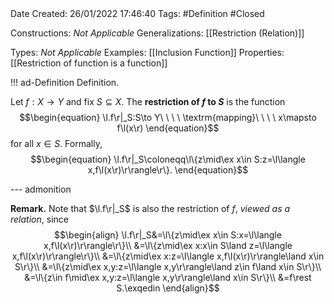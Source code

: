 <br />
<br />

Date Created: 26/01/2022 17:46:40
Tags: #Definition #Closed 

Constructions: _Not Applicable_
Generalizations: [[Restriction (Relation)]]

Types: _Not Applicable_
Examples: [[Inclusion Function]]
Properties: [[Restriction of function is a function]]

!!! ad-Definition Definition.

Let $f:X\to Y$ and fix $S\subseteq X$. The **restriction of $f$ to $S$** is the function
$$\begin{equation}
    \l.f\r|_S:S\to Y\ \ \ \ \textrm{mapping}\ \ \ \ x\mapsto f\l(x\r)
\end{equation}$$
for all $x\in S$. Formally,
$$\begin{equation}
    \l.f\r|_S\coloneqq\l\{z\mid\ex x\in S:z=\l\langle x,f\l(x\r)\r\rangle\r\}.
\end{equation}$$

--- admonition

**Remark.** Note that $\l.f\r|_S$ is also the restriction of $f$, _viewed as a relation_, since
$$\begin{align}
    \l.f\r|_S&=\l\{z\mid\ex x\in S:x=\l\langle x,f\l(x\r)\r\rangle\r\}\\
    &=\l\{z\mid\ex x:x\in S\land z=\l\langle x,f\l(x\r)\r\rangle\r\}\\
    &=\l\{z\mid\ex x:z=\l\langle x,f\l(x\r)\r\rangle\land x\in S\r\}\\
    &=\l\{z\mid\ex x,y:z=\l\langle x,y\r\rangle\land z\in f\land x\in S\r\}\\
    &=\l\{z\in f\mid\ex x,y:z=\l\langle x,y\r\rangle\land x\in S\r\}\\
    &=f\rest S.\exqedin
\end{align}$$
